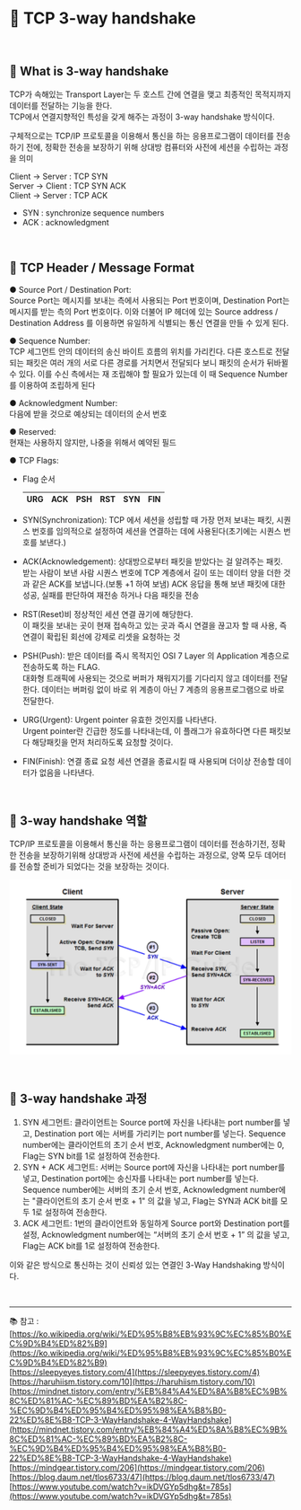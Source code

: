 # 🔑 TCP 3-way handshake

<br>

## 📌 What is 3-way handshake

TCP가 속해있는 Transport Layer는 두 호스트 간에 연결을 맺고 최종적인 목적지까지 데이터를 전달하는 기능을 한다.<br>
TCP에서 연결지향적인 특성을 갖게 해주는 과정이 3-way handshake 방식이다.

구체적으로는 TCP/IP 프로토콜을 이용해서 통신을 하는 응용프로그램이 데이터를 전송하기 전에, 
정확한 전송을 보장하기 위해 상대방 컴퓨터와 사전에 세션을 수립하는 과정을 의미

Client → Server : TCP SYN<br>
Server → Client : TCP SYN ACK<br>
Client → Server : TCP ACK<br>

* SYN : synchronize sequence numbers
* ACK : acknowledgment

<br>

## 📌 TCP Header / Message Format

● Source Port / Destination Port:<br>
Source Port는 메시지를 보내는 측에서 사용되는 Port 번호이며, Destination Port는 메시지를 받는 측의 Port 번호이다. 
이와 더불어 IP 헤더에 있는 Source address / Destination Address 를 이용하면 유일하게 식별되는 통신 연결을 만들 수 있게 된다.

● Sequence Number:<br>
TCP 세그먼트 안의 데이터의 송신 바이트 흐름의 위치를 가리킨다. 
다른 호스트로 전달되는 패킷은 여러 개의 서로 다른 경로를 거치면서 전달되다 보니 패킷의 순서가 뒤바뀔 수 있다. 이를 수신 측에서는 재 조립해야 할 필요가 있는데 이 때 Sequence Number를 이용하여 조립하게 된다

● Acknowledgment Number:<br>
다음에 받을 것으로 예상되는 데이터의 순서 번호

● Reserved:<br>
현재는 사용하지 않지만, 나중을 위해서 예약된 필드

● TCP Flags: 

- Flag 순서

  |URG|ACK|PSH|RST|SYN|FIN|
  |---|---|---|---|---|---|

- SYN(Synchronization): TCP 에서 세션을 성립할 때 가장 먼저 보내는 패킷, 시퀀스 번호를 임의적으로 설정하여 세션을 연결하는 데에 사용된다(초기에는 시퀀스 번호를 보낸다.)

- ACK(Acknowledgement): 상대방으로부터 패킷을 받았다는 걸 알려주는 패킷.<br>
  받는 사람이 보낸 사람 시퀀스 번호에 TCP 계층에서 길이 또는 데이터 양을 더한 것과 같은 ACK를 보냅니다.(보통 +1 하여 보냄) ACK 응답을 통해 보낸 패킷에 대한 성공, 실패를 판단하여 재전송 하거나 다음 패킷을 전송

- RST(Reset)비 정상적인 세션 연결 끊기에 해당한다.<br>
  이 패킷을 보내는 곳이 현재 접속하고 있는 곳과 즉시 연결을 끊고자 할 때 사용, 즉 연결이 확립된 회선에 강제로 리셋을 요청하는 것

- PSH(Push): 받은 데이터를 즉시 목적지인 OSI 7 Layer 의 Application 계층으로 전송하도록 하는 FLAG.<br>
  대화형 트래픽에 사용되는 것으로 버퍼가 채워지기를 기다리지 않고 데이터를 전달한다. 데이터는 버퍼링 없이 바로 위 계층이 아닌 7 계층의 응용프로그램으로 바로 전달한다.

- URG(Urgent): Urgent pointer 유효한 것인지를 나타낸다.<br>
  Urgent pointer란 긴급한 정도를 나타내는데, 이 플래그가 유효하다면 다른 패킷보다 해당패킷을 먼저 처리하도록 요청할 것이다.

- FIN(Finish): 연결 종료 요청 세션 연결을 종료시킬 때 사용되며 더이상 전송할 데이터가 없음을 나타낸다.<br>

<br>

## 📌 3-way handshake 역할

TCP/IP 프로토콜을 이용해서 통신을 하는 응용프로그램이 데이터를 전송하기전, 정확한 전송을 보장하기위해 상대방과 사전에 세션을 수립하는 과정으로, 양쪽 모두 데어터를 전송할 준비가 되었다는 것을 보장하는 것이다.<br>

![3WayHandshake](./image/3_way_handshake.png)

<br>

## 📌 3-way handshake 과정

1. SYN 세그먼트: 클라이언트는 Source port에 자신을 나타내는 port number를 넣고, Destination port 에는 서버를 가리키는 port number를 넣는다. Sequence number에는 클라이언트의 초기 순서 번호, Acknowledgment number에는 0, Flag는 SYN bit를 1로 설정하여 전송한다.
2. SYN + ACK 세그먼트: 서버는 Source port에 자신을 나타내는 port number를 넣고, Destination port에는 송신자를 나타내는 port number를 넣는다. Sequence number에는 서버의 초기 순서 번호, Acknowledgment number에는 "클라이언트의 초기 순서 번호 + 1" 의 값을 넣고, Flag는 SYN과 ACK bit를 모두 1로 설정하여 전송한다.
3. ACK 세그먼트: 1번의 클라이언트와 동일하게 Source port와 Destination port를 설정, Acknowledgment number에는 “서버의 초기 순서 번호 + 1” 의 값을 넣고, Flag는 ACK bit를 1로 설정하여 전송한다.

이와 같은 방식으로 통신하는 것이 신뢰성 있는 연결인 3-Way Handshaking 방식이다.

<br>

---

📚 참고 : <br>
[https://ko.wikipedia.org/wiki/%ED%95%B8%EB%93%9C%EC%85%B0%EC%9D%B4%ED%82%B9](https://ko.wikipedia.org/wiki/%ED%95%B8%EB%93%9C%EC%85%B0%EC%9D%B4%ED%82%B9)
<br>
[https://sleepyeyes.tistory.com/4](https://sleepyeyes.tistory.com/4)
<br>
[https://haruhiism.tistory.com/10](https://haruhiism.tistory.com/10)
<br>
[https://mindnet.tistory.com/entry/%EB%84%A4%ED%8A%B8%EC%9B%8C%ED%81%AC-%EC%89%BD%EA%B2%8C-%EC%9D%B4%ED%95%B4%ED%95%98%EA%B8%B0-22%ED%8E%B8-TCP-3-WayHandshake-4-WayHandshake](https://mindnet.tistory.com/entry/%EB%84%A4%ED%8A%B8%EC%9B%8C%ED%81%AC-%EC%89%BD%EA%B2%8C-%EC%9D%B4%ED%95%B4%ED%95%98%EA%B8%B0-22%ED%8E%B8-TCP-3-WayHandshake-4-WayHandshake)
<br>
[https://mindgear.tistory.com/206](https://mindgear.tistory.com/206)
<br>
[https://blog.daum.net/tlos6733/47](https://blog.daum.net/tlos6733/47)
<br>
[https://www.youtube.com/watch?v=ikDVGYp5dhg&t=785s](https://www.youtube.com/watch?v=ikDVGYp5dhg&t=785s)